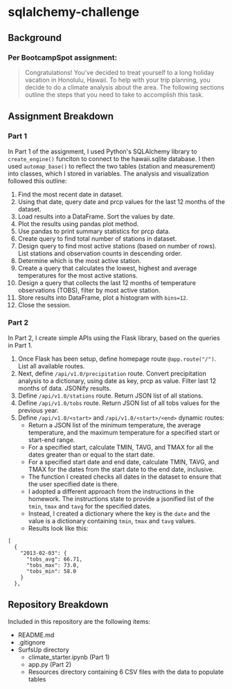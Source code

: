 # sqlalchemy-challenge
## Background
### Per BootcampSpot assignment:
> Congratulations! You've decided to treat yourself to a long holiday vacation in Honolulu, Hawaii. To help with your trip planning, you decide to do a climate analysis about the area. The following sections outline the steps that you need to take to accomplish this task.

## Assignment Breakdown
### Part 1
In Part 1 of the assignment, I used Python's SQLAlchemy library to `create_engine()` funciton to connect to the hawaii.sqlite database. I then used `automap_base()` to reflect the two tables (station and measurement) into classes, which I stored in variables. The analysis and visualization followed this outline:

1. Find the most recent date in dataset.
2. Using that date, query date and prcp values for the last 12 months of the dataset.
3. Load results into a DataFrame. Sort the values by date.
4. Plot the results using pandas plot method.
5. Use pandas to print summary statistics for prcp data.
6. Create query to find total number of stations in dataset.
7. Design query to find most active stations (based on number of rows). List stations and observation counts in descending order.
8. Determine which is the most active station.
9. Create a query that calculates the lowest, highest and average temperatures for the most active stations.
10. Design a query that collects the last 12 months of temperature observations (TOBS), filter by most active station.
11. Store results into DataFrame, plot a histogram with `bins=12`.
12. Close the session.

### Part 2
In Part 2, I create simple APIs using the Flask library, based on the queries in Part 1.

1. Once Flask has been setup, define homepage route `@app.route("/")`. List all available routes.
2. Next, define `/api/v1.0/precipitation` route. Convert precipitation analysis to a dictionary, using date as key, prcp as value. Filter last 12 months of data. JSONify results.
3. Define `/api/v1.0/stations` route. Return JSON list of all stations.
4. Define `/api/v1.0/tobs` route. Return JSON list of all tobs values for the previous year.
5. Define `/api/v1.0/<start>` and `/api/v1.0/<start>/<end>` dynamic routes:
    - Return a JSON list of the minimum temperature, the average temperature, and the maximum temperature for a specified start or start-end range.
    - For a specified start, calculate TMIN, TAVG, and TMAX for all the dates greater than or equal to the start date.
    - For a specified start date and end date, calculate TMIN, TAVG, and TMAX for the dates from the start date to the end date, inclusive.
    - The function I created checks all dates in the dataset to ensure that the user specified date is there.
    - I adopted a different approach from the instructions in the homework. The instructions state to provide a jsonified list of the `tmin`, `tmax` and `tavg` for the specified dates.
    - Instead, I created a dictionary where the key is the `date` and the value is a dictionary containing `tmin`, `tmax` and `tavg` values.
    - Results look like this:
~~~
[
  {
    "2013-02-03": {
      "tobs_avg": 66.71,
      "tobs_max": 73.0,
      "tobs_min": 58.0
    }
  },
~~~

## Repository Breakdown
Included in this repository are the following items:
  - README.md
  - .gitignore
  - SurfsUp directory
    - climate_starter.ipynb (Part 1)
    - app.py (Part 2)
    - Resources directory containing 6 CSV files with the data to populate tables
